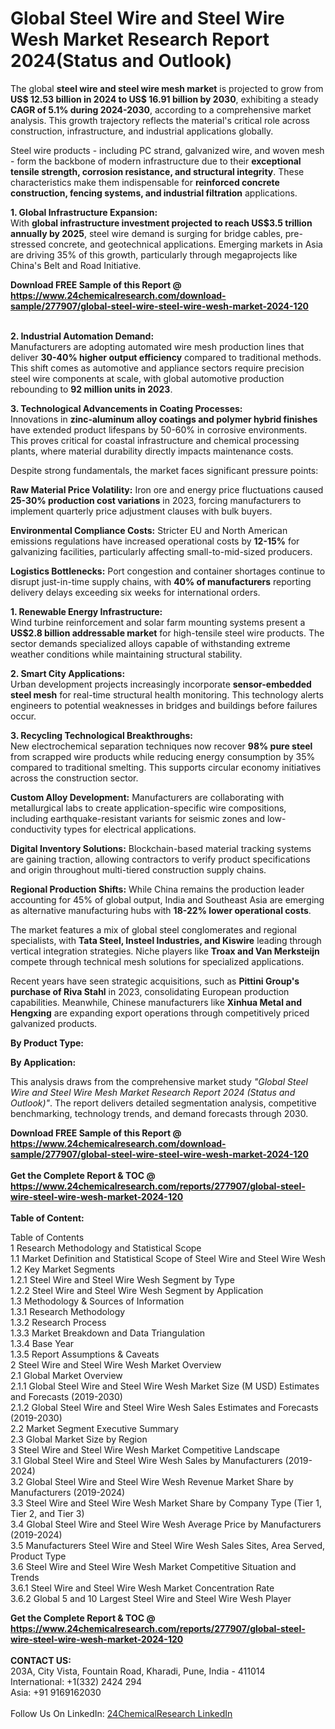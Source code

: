 <h1>Global Steel Wire and Steel Wire Wesh Market Research Report 2024(Status and Outlook)</h1><p>The global <strong>steel wire and steel wire mesh market</strong> is projected to grow from <strong>US$ 12.53 billion in 2024 to US$ 16.91 billion by 2030</strong>, exhibiting a steady <strong>CAGR of 5.1% during 2024-2030</strong>, according to a comprehensive market analysis. This growth trajectory reflects the material's critical role across construction, infrastructure, and industrial applications globally.</p><p>Steel wire products - including PC strand, galvanized wire, and woven mesh - form the backbone of modern infrastructure due to their <strong>exceptional tensile strength, corrosion resistance, and structural integrity</strong>. These characteristics make them indispensable for <strong>reinforced concrete construction, fencing systems, and industrial filtration</strong> applications.</p><p><strong>1. Global Infrastructure Expansion:</strong><br>
With <strong>global infrastructure investment projected to reach US$3.5 trillion annually by 2025</strong>, steel wire demand is surging for bridge cables, pre-stressed concrete, and geotechnical applications. Emerging markets in Asia are driving 35% of this growth, particularly through megaprojects like China's Belt and Road Initiative.</p><div><b>Download FREE Sample of this Report @ 
            <a href="https://www.24chemicalresearch.com/download-sample/277907/global-steel-wire-steel-wire-wesh-market-2024-120">
            https://www.24chemicalresearch.com/download-sample/277907/global-steel-wire-steel-wire-wesh-market-2024-120</a></b></div><br><p><strong>2. Industrial Automation Demand:</strong><br>
Manufacturers are adopting automated wire mesh production lines that deliver <strong>30-40% higher output efficiency</strong> compared to traditional methods. This shift comes as automotive and appliance sectors require precision steel wire components at scale, with global automotive production rebounding to <strong>92 million units in 2023</strong>.</p><p><strong>3. Technological Advancements in Coating Processes:</strong><br>
Innovations in <strong>zinc-aluminum alloy coatings and polymer hybrid finishes</strong> have extended product lifespans by 50-60% in corrosive environments. This proves critical for coastal infrastructure and chemical processing plants, where material durability directly impacts maintenance costs.</p><p>Despite strong fundamentals, the market faces significant pressure points:</p><p><strong>Raw Material Price Volatility:</strong> Iron ore and energy price fluctuations caused <strong>25-30% production cost variations</strong> in 2023, forcing manufacturers to implement quarterly price adjustment clauses with bulk buyers.</p><p><strong>Environmental Compliance Costs:</strong> Stricter EU and North American emissions regulations have increased operational costs by <strong>12-15%</strong> for galvanizing facilities, particularly affecting small-to-mid-sized producers.</p><p><strong>Logistics Bottlenecks:</strong> Port congestion and container shortages continue to disrupt just-in-time supply chains, with <strong>40% of manufacturers</strong> reporting delivery delays exceeding six weeks for international orders.</p><p><strong>1. Renewable Energy Infrastructure:</strong><br>
Wind turbine reinforcement and solar farm mounting systems present a <strong>US$2.8 billion addressable market</strong> for high-tensile steel wire products. The sector demands specialized alloys capable of withstanding extreme weather conditions while maintaining structural stability.</p><p><strong>2. Smart City Applications:</strong><br>
Urban development projects increasingly incorporate <strong>sensor-embedded steel mesh</strong> for real-time structural health monitoring. This technology alerts engineers to potential weaknesses in bridges and buildings before failures occur.</p><p><strong>3. Recycling Technological Breakthroughs:</strong><br>
New electrochemical separation techniques now recover <strong>98% pure steel</strong> from scrapped wire products while reducing energy consumption by 35% compared to traditional smelting. This supports circular economy initiatives across the construction sector.</p><p><strong>Custom Alloy Development:</strong> Manufacturers are collaborating with metallurgical labs to create application-specific wire compositions, including earthquake-resistant variants for seismic zones and low-conductivity types for electrical applications.</p><p><strong>Digital Inventory Solutions:</strong> Blockchain-based material tracking systems are gaining traction, allowing contractors to verify product specifications and origin throughout multi-tiered construction supply chains.</p><p><strong>Regional Production Shifts:</strong> While China remains the production leader accounting for 45% of global output, India and Southeast Asia are emerging as alternative manufacturing hubs with <strong>18-22% lower operational costs</strong>.</p><p>The market features a mix of global steel conglomerates and regional specialists, with <strong>Tata Steel, Insteel Industries, and Kiswire</strong> leading through vertical integration strategies. Niche players like <strong>Troax and Van Merksteijn</strong> compete through technical mesh solutions for specialized applications.</p><p>Recent years have seen strategic acquisitions, such as <strong>Pittini Group's purchase of Riva Stahl</strong> in 2023, consolidating European production capabilities. Meanwhile, Chinese manufacturers like <strong>Xinhua Metal and Hengxing</strong> are expanding export operations through competitively priced galvanized products.</p><p><strong>By Product Type:</strong></p><p><strong>By Application:</strong></p><p>This analysis draws from the comprehensive market study <em>"Global Steel Wire and Steel Wire Mesh Market Research Report 2024 (Status and Outlook)"</em>. The report delivers detailed segmentation analysis, competitive benchmarking, technology trends, and demand forecasts through 2030.</p><div><b>Download FREE Sample of this Report @ 
            <a href="https://www.24chemicalresearch.com/download-sample/277907/global-steel-wire-steel-wire-wesh-market-2024-120">
            https://www.24chemicalresearch.com/download-sample/277907/global-steel-wire-steel-wire-wesh-market-2024-120</a></b></div><br><div><b>Get the Complete Report & TOC @ 
            <a href="https://www.24chemicalresearch.com/reports/277907/global-steel-wire-steel-wire-wesh-market-2024-120">
            https://www.24chemicalresearch.com/reports/277907/global-steel-wire-steel-wire-wesh-market-2024-120</a></b></div><br>
            <b>Table of Content:</b><p>Table of Contents<br />
1 Research Methodology and Statistical Scope<br />
1.1 Market Definition and Statistical Scope of Steel Wire and Steel Wire Wesh<br />
1.2 Key Market Segments<br />
1.2.1 Steel Wire and Steel Wire Wesh Segment by Type<br />
1.2.2 Steel Wire and Steel Wire Wesh Segment by Application<br />
1.3 Methodology & Sources of Information<br />
1.3.1 Research Methodology<br />
1.3.2 Research Process<br />
1.3.3 Market Breakdown and Data Triangulation<br />
1.3.4 Base Year<br />
1.3.5 Report Assumptions & Caveats<br />
2 Steel Wire and Steel Wire Wesh Market Overview<br />
2.1 Global Market Overview<br />
2.1.1 Global Steel Wire and Steel Wire Wesh Market Size (M USD) Estimates and Forecasts (2019-2030)<br />
2.1.2 Global Steel Wire and Steel Wire Wesh Sales Estimates and Forecasts (2019-2030)<br />
2.2 Market Segment Executive Summary<br />
2.3 Global Market Size by Region<br />
3 Steel Wire and Steel Wire Wesh Market Competitive Landscape<br />
3.1 Global Steel Wire and Steel Wire Wesh Sales by Manufacturers (2019-2024)<br />
3.2 Global Steel Wire and Steel Wire Wesh Revenue Market Share by Manufacturers (2019-2024)<br />
3.3 Steel Wire and Steel Wire Wesh Market Share by Company Type (Tier 1, Tier 2, and Tier 3)<br />
3.4 Global Steel Wire and Steel Wire Wesh Average Price by Manufacturers (2019-2024)<br />
3.5 Manufacturers Steel Wire and Steel Wire Wesh Sales Sites, Area Served, Product Type<br />
3.6 Steel Wire and Steel Wire Wesh Market Competitive Situation and Trends<br />
3.6.1 Steel Wire and Steel Wire Wesh Market Concentration Rate<br />
3.6.2 Global 5 and 10 Largest Steel Wire and Steel Wire Wesh Player</p><div><b>Get the Complete Report & TOC @ 
            <a href="https://www.24chemicalresearch.com/reports/277907/global-steel-wire-steel-wire-wesh-market-2024-120">
            https://www.24chemicalresearch.com/reports/277907/global-steel-wire-steel-wire-wesh-market-2024-120</a></b></div><br><b>CONTACT US:</b><br>
            203A, City Vista, Fountain Road, Kharadi, Pune, India - 411014<br>
            International: +1(332) 2424 294<br>
            Asia: +91 9169162030 <br><br>
            Follow Us On LinkedIn: <a href="https://www.linkedin.com/company/24chemicalresearch/">24ChemicalResearch LinkedIn</a>